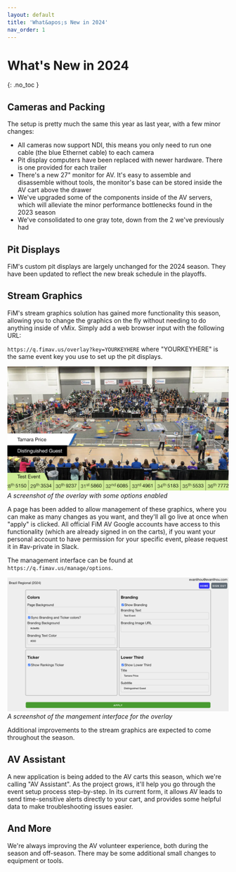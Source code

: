 ```yaml
---
layout: default
title: 'What&apos;s New in 2024'
nav_order: 1
---
```


# What&apos;s New in 2024
{: .no_toc }

## Cameras and Packing

The setup is pretty much the same this year as last year, with a few minor changes:

- All cameras now support NDI, this means you only need to run one cable (the blue Ethernet cable) to each camera
- Pit display computers have been replaced with newer hardware. There is one provided for each trailer
- There's a new 27" monitor for AV. It's easy to assemble and disassemble without tools, the monitor's base can be stored inside the AV cart above the drawer
- We've upgraded some of the components inside of the AV servers, which will alleviate the minor performance bottlenecks found in the 2023 season
- We've consolidated to one gray tote, down from the 2 we've previously had

## Pit Displays

FiM's custom pit displays are largely unchanged for the 2024 season. They have been updated to reflect the new break schedule in the playoffs.

## Stream Graphics

FiM's stream graphics solution has gained more functionality this season, allowing you to change the graphics on the fly without needing to do anything inside of vMix. Simply add a web browser input with the following URL:

`https://q.fimav.us/overlay?key=YOURKEYHERE` where "YOURKEYHERE" is the same event key you use to set up the pit displays.

![A screenshot of the overlay with some options enabled](./assets/overlay.png)
*A screenshot of the overlay with some options enabled*

A page has been added to allow management of these graphics, where you can make as many changes as you want, and they'll all go live at once when "apply" is clicked. All official FiM AV Google accounts have access to this functionality (which are already signed in on the carts), if you want your personal account to have permission for your specific event, please request it in #av-private in Slack.

The management interface can be found at `https://q.fimav.us/manage/options`.

![A screenshot of the mangement interface for the overlay](./assets/manage-overlay.png)
*A screenshot of the mangement interface for the overlay*

Additional improvements to the stream graphics are expected to come throughout the season.

## AV Assistant

A new application is being added to the AV carts this season, which we're calling "AV Assistant". As the project grows, it'll help you go through the event setup process step-by-step. In its current form, it allows AV leads to send time-sensitive alerts directly to your cart, and provides some helpful data to make troubleshooting issues easier.


## And More

We're always improving the AV volunteer experience, both during the season and off-season. There may be some additional small changes to equipment or tools.